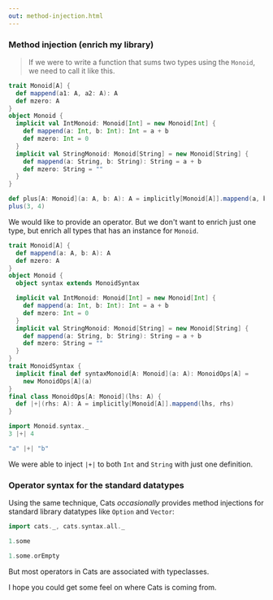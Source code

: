 ```yaml
---
out: method-injection.html
---
```


### Method injection (enrich my library)

> If we were to write a function that sums two types using the `Monoid`, we need to call it like this.

```scala mdoc:invisible
trait Monoid[A] {
  def mappend(a1: A, a2: A): A
  def mzero: A
}
object Monoid {
  implicit val IntMonoid: Monoid[Int] = new Monoid[Int] {
    def mappend(a: Int, b: Int): Int = a + b
    def mzero: Int = 0
  }
  implicit val StringMonoid: Monoid[String] = new Monoid[String] {
    def mappend(a: String, b: String): String = a + b
    def mzero: String = ""
  }
}
```

```scala mdoc
def plus[A: Monoid](a: A, b: A): A = implicitly[Monoid[A]].mappend(a, b)
plus(3, 4)
```

We would like to provide an operator. But we don't want to enrich just one type,
but enrich all types that has an instance for `Monoid`.

```scala mdoc:reset
trait Monoid[A] {
  def mappend(a: A, b: A): A
  def mzero: A
}
object Monoid {
  object syntax extends MonoidSyntax

  implicit val IntMonoid: Monoid[Int] = new Monoid[Int] {
    def mappend(a: Int, b: Int): Int = a + b
    def mzero: Int = 0
  }
  implicit val StringMonoid: Monoid[String] = new Monoid[String] {
    def mappend(a: String, b: String): String = a + b
    def mzero: String = ""
  }
}
trait MonoidSyntax {
  implicit final def syntaxMonoid[A: Monoid](a: A): MonoidOps[A] =
    new MonoidOps[A](a)
}
final class MonoidOps[A: Monoid](lhs: A) {
  def |+|(rhs: A): A = implicitly[Monoid[A]].mappend(lhs, rhs)
}

import Monoid.syntax._
3 |+| 4

"a" |+| "b"
```

We were able to inject `|+|` to both `Int` and `String` with just one definition.

### Operator syntax for the standard datatypes

Using the same technique, Cats _occasionally_ provides method injections for standard library datatypes like `Option` and `Vector`:

```scala mdoc:reset
import cats._, cats.syntax.all._

1.some

1.some.orEmpty
```

But most operators in Cats are associated with typeclasses.

I hope you could get some feel on where Cats is coming from.
